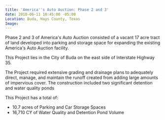 ```yaml
---
title: 'America''s Auto Auction: Phase 2 and 3'
date: 2018-06-11 10:45:00 -05:00
Location: Buda, Hays County, Texas
Image: 
---
```


Phase 2 and 3 of America's Auto Auction consisted of a vacant 17 acre tract of land developed into parking and storage space for expanding the existing America's Auto Auction facility.

This Project lies in the City of Buda on the east side of Interstate Highway 35.

The Project required extensive grading and drainage plans to adequately direct, manage, and maintain the runoff created from adding large amounts of impervious cover.  The construction included two significant detention and water quality ponds

This Project has a total of:

* 10.7 acres of Parking and Car Storage Spaces
* 16,710 CY of Water Quality and Detention Pond Volume